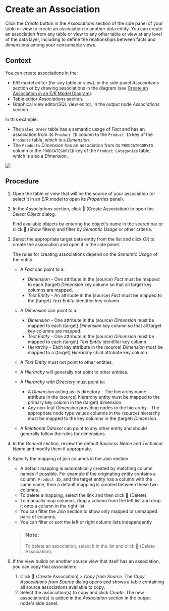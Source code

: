 <!-- loio66c6998af9974dac8f54a46515777560 -->

<link rel="stylesheet" type="text/css" href="css/sap-icons.css"/>

# Create an Association

Click the *Create* button in the *Associations* section of the side panel of your table or view to create an association to another data entity. You can create an association from any table or view to any other table or view at any level of the data layer, including to define the relationships between facts and dimensions among your consumable views.



## Context

You can create associations in the:

-   E/R model editor \(for any table or view\), in the side panel *Associations* section or by drawing associations in the diagram \(see [Create an Association in an E/R Model Diagram](create-an-association-in-an-e-r-model-diagram-82e6869.md)\).
-   Table editor *Associations* section.
-   Graphical view editor/SQL view editor, in the output node *Associations* section.

In this example:

-   The `Sales Order` table has a semantic usage of *Fact* and has an association from its `Product ID` column to the `Product ID` key of the `Products` table, which is a *Dimension*.
-   The `Products` *Dimension* has an association from its `PRODCATEGORYID` column to the `PRODCATEGORYID` key of the `Product Categories` table, which is also a *Dimension*.

![](images/Associations_Example_7966865.png)



<a name="loio66c6998af9974dac8f54a46515777560__steps_lz1_1cx_n4b"/>

## Procedure

1.  Open the table or view that will be the source of your association \(or select it in an E/R model to open its *Properties* panel\).

2.  In the *Associations* section, click <span class="FPA-icons-V3"></span> \(Create Association\) to open the *Select Object* dialog.

    Find available objects by entering the object's name in the search bar or click <span class="FPA-icons-V3"></span> \(Show filters\) and filter by *Semantic Usage* or other criteria. 

3.  Select the appropriate target data entity from the list and click *OK* to create the association and open it in the side panel.

    The rules for creating associations depend on the *Semantic Usage* of the entity:

    -   A *Fact* can point to a:

        -   *Dimension* - One attribute in the \(source\) *Fact* must be mapped to each \(target\) *Dimension* key column so that all target key columns are mapped.
        -   *Text Entity* - An attribute in the \(source\) *Fact* must be mapped to the \(target\) *Text Entity* identifier key column.

    -   A *Dimension* can point to a:

        -   *Dimension* - One attribute in the \(source\) *Dimension* must be mapped to each \(target\) *Dimension* key column so that all target key columns are mapped.
        -   *Text Entity* - One attribute in the \(source\) *Dimension* must be mapped to each \(target\) *Text Entity* identifier key column.
        -   *Hierarchy* - Each key attribute in the \(source\) *Dimension* must be mapped to a \(target\) *Hierarchy* child attribute key column.

    -   A *Text Entity* must not point to other entities.

    -   A *Hierarchy* will generally not point to other entities.

    -   A *Hierarchy with Directory* must point to:

        -   A *Dimension* acting as its directory - The hierarchy name attribute in the \(source\) hierarchy entity must be mapped to the primary key column in the \(target\) dimension.
        -   Any non-leaf *Dimension* providing nodes to the hierarchy - The appropriate node type values columns in the \(source\) hierarchy must be mapped to the key columns in the \(target\) *Dimension*.

    -   A *Relational Dataset* can point to any other entity and should generally follow the rules for dimensions.


4.  In the *General* section, review the default *Business Name* and *Technical Name* and modify them if appropriate.

5.  Specify the mapping of join columns in the *Join* section:

    -   A default mapping is automatically created by matching column names if possible. For example if the originating entity contains a column, `Product ID`, and the target entity has a column with the same name, then a default mapping is created between these two columns.
    -   To delete a mapping, select the link and then click <span class="FPA-icons-V3"></span> \(Delete\).
    -   To manually map columns, drag a column from the left list and drop it onto a column in the right list.
    -   You can filter the *Join* section to show only mapped or unmapped pairs of columns.
    -   You can filter or sort the left or right column lists independently

    > ### Note:  
    > To delete an association, select it in the list and click <span class="FPA-icons-V3"></span> \(Delete Association\).

6.  If the view builds on another source view that itself has an association, you can copy that association:

    1.  Click <span class="FPA-icons-V3"></span> \(Create Association\) \> *Copy from Source*. The *Copy Associations from Source* dialog opens and shows a table containing all source associations available to copy.
    2.  Select the association\(s\) to copy and click *Create*. The new association\(s\) is added in the *Association* section in the output node's side panel.


